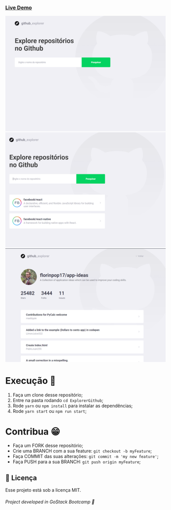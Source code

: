 ### [Live Demo](https://mystifying-brahmagupta-02a4aa.netlify.app/)

![Screenshot 1](src/assets/img/1.png)
![Screenshot 2](src/assets/img/2.png)
![Screenshot 3](src/assets/img/3.png)

# Execução 🚀

1. Faça um clone desse repositório;
2. Entre na pasta rodando `cd ExplorerGithub`;
3. Rode `yarn` ou `npm install` para instalar as dependências;
4. Rode `yarn start` ou `npm run start`;

# Contribua 😁

- Faça um FORK desse repositório;
- Crie uma BRANCH com a sua feature: `git checkout -b myFeature`;
- Faça COMMIT das suas alterações: `git commit -m 'my new feature'`;
- Faça PUSH para a sua BRANCH: `git push origin myFeature`;

## :memo: Licença

Esse projeto está sob a licença MIT.

###### Project developed in GoStack Bootcamp 🚀
